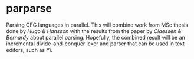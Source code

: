 parparse
========

Parsing CFG languages in parallel. This will combine work from MSc thesis done 
by *Hugo & Hansson* with the results from the paper by *Claessen & Bernardy*
about parallel parsing. Hopefully, the combined result will be an incremental
divide-and-conquer lexer and parser that can be used in text editors, such as
Yi.
